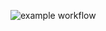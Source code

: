 ![example workflow](https://github.com/ruvceskistefan/git-runner-test/actions/workflows/issue_1830.yml/badge.svg)
